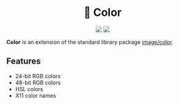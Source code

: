 <h1 align="center">🎨 Color</h1>

<p align="center">
    <a href="https://travis-ci.com/pegasus-toolset/color"><img src="https://travis-ci.com/pegasus-toolset/color.svg?branch=main" /></a>
    <a href="https://app.codecov.io/gh/pegasus-toolset/color"><img src="https://codecov.io/gh/pegasus-toolset/color/branch/master/graphs/badge.svg" /></a>
</p>

**Color** is an extension of the standard library package
[image/color](https://golang.org/pkg/image/color/).

## Features

- 24-bit RGB colors
- 48-bit RGB colors
- HSL colors
- X11 color names
